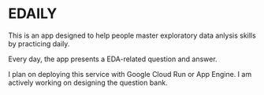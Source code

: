 # EDAILY
This is an app designed to help people master exploratory data anlysis skills by practicing daily.

Every day, the app presents a EDA-related question and answer. 

I plan on deploying this service with Google Cloud Run or App Engine. I am actively working on designing the question bank.
